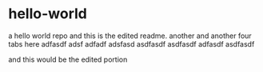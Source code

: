 # hello-world
a hello world repo
and this is the edited readme.
another
and another 
				four tabs here
			adfasdf
			adsf
		adfadf
	adsfasd
asdfasdf
asdfasdf
adfasdf
    asdfasdf


and this would be the edited portion
